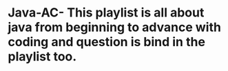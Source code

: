 # Java-AC- This playlist is all about java from beginning to advance with coding and question is bind in the playlist too.

